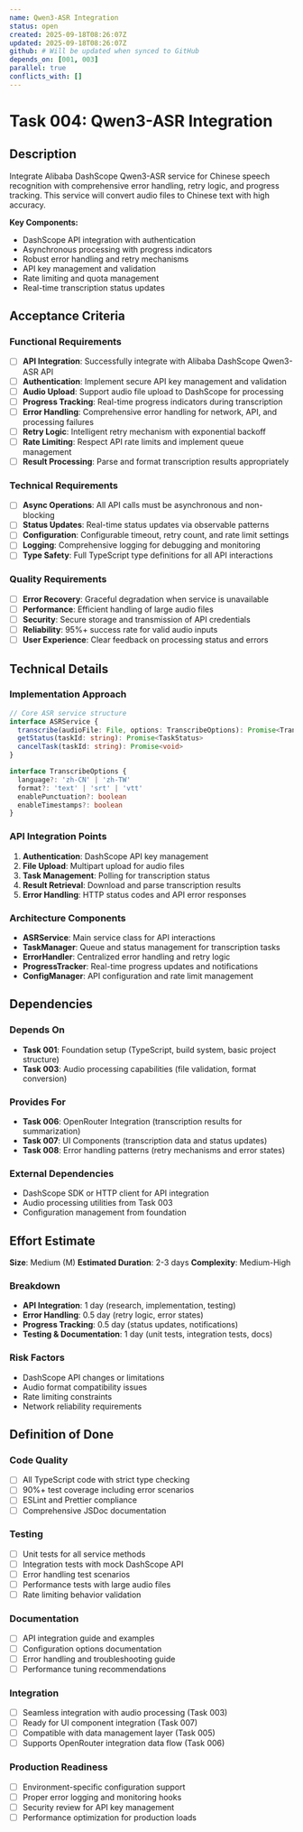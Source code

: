 ```yaml
---
name: Qwen3-ASR Integration
status: open
created: 2025-09-18T08:26:07Z
updated: 2025-09-18T08:26:07Z
github: # Will be updated when synced to GitHub
depends_on: [001, 003]
parallel: true
conflicts_with: []
---
```


# Task 004: Qwen3-ASR Integration

## Description

Integrate Alibaba DashScope Qwen3-ASR service for Chinese speech recognition with comprehensive error handling, retry logic, and progress tracking. This service will convert audio files to Chinese text with high accuracy.

**Key Components:**
- DashScope API integration with authentication
- Asynchronous processing with progress indicators
- Robust error handling and retry mechanisms
- API key management and validation
- Rate limiting and quota management
- Real-time transcription status updates

## Acceptance Criteria

### Functional Requirements
- [ ] **API Integration**: Successfully integrate with Alibaba DashScope Qwen3-ASR API
- [ ] **Authentication**: Implement secure API key management and validation
- [ ] **Audio Upload**: Support audio file upload to DashScope for processing
- [ ] **Progress Tracking**: Real-time progress indicators during transcription
- [ ] **Error Handling**: Comprehensive error handling for network, API, and processing failures
- [ ] **Retry Logic**: Intelligent retry mechanism with exponential backoff
- [ ] **Rate Limiting**: Respect API rate limits and implement queue management
- [ ] **Result Processing**: Parse and format transcription results appropriately

### Technical Requirements
- [ ] **Async Operations**: All API calls must be asynchronous and non-blocking
- [ ] **Status Updates**: Real-time status updates via observable patterns
- [ ] **Configuration**: Configurable timeout, retry count, and rate limit settings
- [ ] **Logging**: Comprehensive logging for debugging and monitoring
- [ ] **Type Safety**: Full TypeScript type definitions for all API interactions

### Quality Requirements
- [ ] **Error Recovery**: Graceful degradation when service is unavailable
- [ ] **Performance**: Efficient handling of large audio files
- [ ] **Security**: Secure storage and transmission of API credentials
- [ ] **Reliability**: 95%+ success rate for valid audio inputs
- [ ] **User Experience**: Clear feedback on processing status and errors

## Technical Details

### Implementation Approach
```typescript
// Core ASR service structure
interface ASRService {
  transcribe(audioFile: File, options: TranscribeOptions): Promise<TranscriptionResult>
  getStatus(taskId: string): Promise<TaskStatus>
  cancelTask(taskId: string): Promise<void>
}

interface TranscribeOptions {
  language?: 'zh-CN' | 'zh-TW'
  format?: 'text' | 'srt' | 'vtt'
  enablePunctuation?: boolean
  enableTimestamps?: boolean
}
```

### API Integration Points
1. **Authentication**: DashScope API key management
2. **File Upload**: Multipart upload for audio files
3. **Task Management**: Polling for transcription status
4. **Result Retrieval**: Download and parse transcription results
5. **Error Handling**: HTTP status codes and API error responses

### Architecture Components
- **ASRService**: Main service class for API interactions
- **TaskManager**: Queue and status management for transcription tasks
- **ErrorHandler**: Centralized error handling and retry logic
- **ProgressTracker**: Real-time progress updates and notifications
- **ConfigManager**: API configuration and rate limit management

## Dependencies

### Depends On
- **Task 001**: Foundation setup (TypeScript, build system, basic project structure)
- **Task 003**: Audio processing capabilities (file validation, format conversion)

### Provides For
- **Task 006**: OpenRouter Integration (transcription results for summarization)
- **Task 007**: UI Components (transcription data and status updates)
- **Task 008**: Error handling patterns (retry mechanisms and error states)

### External Dependencies
- DashScope SDK or HTTP client for API integration
- Audio processing utilities from Task 003
- Configuration management from foundation

## Effort Estimate

**Size**: Medium (M)
**Estimated Duration**: 2-3 days
**Complexity**: Medium-High

### Breakdown
- **API Integration**: 1 day (research, implementation, testing)
- **Error Handling**: 0.5 day (retry logic, error states)
- **Progress Tracking**: 0.5 day (status updates, notifications)
- **Testing & Documentation**: 1 day (unit tests, integration tests, docs)

### Risk Factors
- DashScope API changes or limitations
- Audio format compatibility issues
- Rate limiting constraints
- Network reliability requirements

## Definition of Done

### Code Quality
- [ ] All TypeScript code with strict type checking
- [ ] 90%+ test coverage including error scenarios
- [ ] ESLint and Prettier compliance
- [ ] Comprehensive JSDoc documentation

### Testing
- [ ] Unit tests for all service methods
- [ ] Integration tests with mock DashScope API
- [ ] Error handling test scenarios
- [ ] Performance tests with large audio files
- [ ] Rate limiting behavior validation

### Documentation
- [ ] API integration guide and examples
- [ ] Configuration options documentation
- [ ] Error handling and troubleshooting guide
- [ ] Performance tuning recommendations

### Integration
- [ ] Seamless integration with audio processing (Task 003)
- [ ] Ready for UI component integration (Task 007)
- [ ] Compatible with data management layer (Task 005)
- [ ] Supports OpenRouter integration data flow (Task 006)

### Production Readiness
- [ ] Environment-specific configuration support
- [ ] Proper error logging and monitoring hooks
- [ ] Security review for API key management
- [ ] Performance optimization for production loads